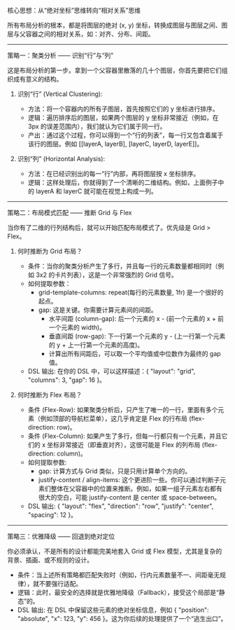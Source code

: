 核心思想：从“绝对坐标”思维转向“相对关系”思维

所有布局分析的根本，都是将图层的绝对 (x, y) 坐标，转换成图层与图层之间、图层与父容器之间的相对关系，如：对齐、分布、间距。

---

策略一：聚类分析 —— 识别“行”与“列”

这是布局分析的第一步。拿到一个父容器里散落的几十个图层，你首先要把它们组织成有意义的结构。

1.  识别“行” (Vertical Clustering):

    - 方法：将一个容器内的所有子图层，首先按照它们的 y 坐标进行排序。
    - 逻辑：遍历排序后的图层，如果两个图层的 y 坐标非常接近（例如，在 3px 的误差范围内），我们就认为它们属于同一行。
    - 产出：通过这个过程，你可以得到一个“行的列表”，每一行又包含着属于该行的图层。例如 [[layerA, layerB], [layerC, layerD, layerE]]。

2.  识别“列” (Horizontal Analysis):
    - 方法：在已经识别出的每一“行”内部，再将图层按 x 坐标排序。
    - 逻辑：这样处理后，你就得到了一个清晰的二维结构。例如，上面例子中的 layerA 和 layerC 就可能在视觉上构成一列。

---

策略二：布局模式匹配 —— 推断 Grid 与 Flex

当你有了二维的行列结构后，就可以开始匹配布局模式了。优先级是 Grid > Flex。

1.  何时推断为 Grid 布局？

    - 条件：当你的聚类分析产生了多行，并且每一行的元素数量都相同时（例如 3x2 的卡片列表），这是一个非常强烈的 Grid 信号。
    - 如何提取参数：
      - grid-template-columns: repeat(每行的元素数量, 1fr) 是一个很好的起点。
      - gap: 这是关键。你需要计算元素间的间距。
        - 水平间距 (column-gap): 后一个元素的 x - (前一个元素的 x + 前一个元素的 width)。
        - 垂直间距 (row-gap): 下一行第一个元素的 y - (上一行第一个元素的 y + 上一行第一个元素的高度)。
        - 计算出所有间距后，可以取一个平均值或中位数作为最终的 gap 值。
    - DSL 输出: 在你的 DSL 中，可以这样描述：{ "layout": "grid", "columns": 3, "gap": 16 }。

2.  何时推断为 Flex 布局？
    - 条件 (Flex-Row): 如果聚类分析后，只产生了唯一的一行，里面有多个元素（例如顶部的导航栏菜单），这几乎肯定是 Flex 的行布局 (flex-direction: row)。
    - 条件 (Flex-Column): 如果产生了多行，但每一行都只有一个元素，并且它们的 x 坐标非常接近（即垂直对齐），这很可能是 Flex 的列布局 (flex-direction: column)。
    - 如何提取参数:
      - gap: 计算方式与 Grid 类似，只是只用计算单个方向的。
      - justify-content / align-items: 这个更进阶一些。你可以通过判断子元素们整体在父容器中的位置来推断。例如，如果一组子元素左右都有很大的空白，可能 justify-content 是 center 或
        space-between。
    - DSL 输出: { "layout": "flex", "direction": "row", "justify": "center", "spacing": 12 }。

---

策略三：优雅降级 —— 回退到绝对定位

你必须承认，不是所有的设计都能完美地套入 Grid 或 Flex 模型，尤其是复杂的背景、插画、或不规则的设计。

- 条件：当上述所有策略都匹配失败时（例如，行内元素数量不一、间距毫无规律），就不要强行适配。
- 逻辑：此时，最安全的选择就是优雅地降级（Fallback），接受这个局部是“静态”的。
- DSL 输出: 在 DSL 中保留这些元素的绝对坐标信息，例如 { "position": "absolute", "x": 123, "y": 456 }。这为你后续的处理提供了一个“逃生出口”。
